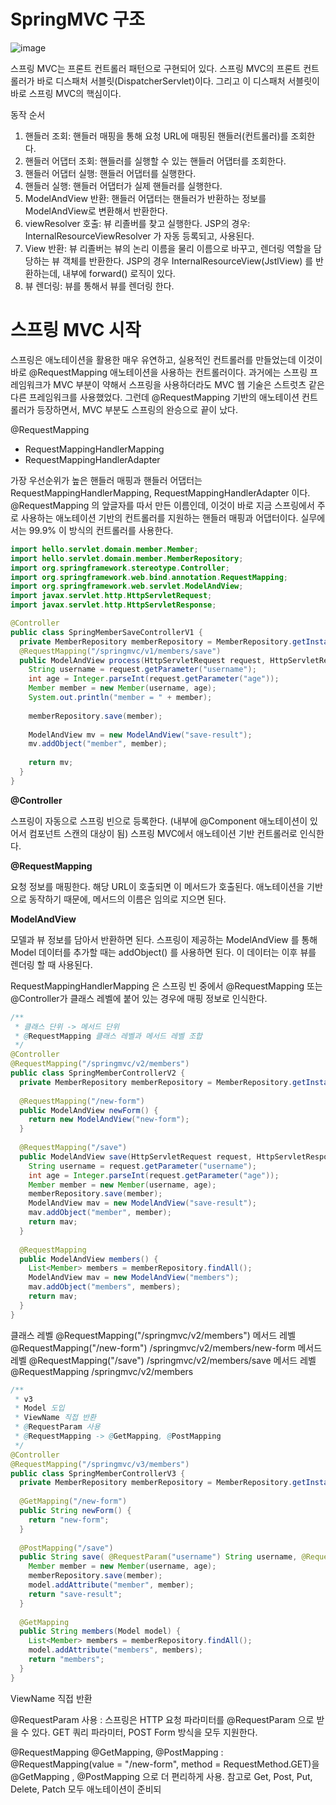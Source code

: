 # SpringMVC 구조

![image](https://user-images.githubusercontent.com/65898555/178188819-76470b03-74fe-4e42-ba71-3ffb1db96f41.png)

스프링 MVC는 프론트 컨트롤러 패턴으로 구현되어 있다. 스프링 MVC의 프론트 컨트롤러가 바로 디스패처 서블릿(DispatcherServlet)이다. 그리고 이 디스패처 서블릿이 바로 스프링 MVC의 핵심이다.

동작 순서
1. 핸들러 조회: 핸들러 매핑을 통해 요청 URL에 매핑된 핸들러(컨트롤러)를 조회한다.
2. 핸들러 어댑터 조회: 핸들러를 실행할 수 있는 핸들러 어댑터를 조회한다.
3. 핸들러 어댑터 실행: 핸들러 어댑터를 실행한다.
4. 핸들러 실행: 핸들러 어댑터가 실제 핸들러를 실행한다.
5. ModelAndView 반환: 핸들러 어댑터는 핸들러가 반환하는 정보를 ModelAndView로 변환해서 반환한다.
6. viewResolver 호출: 뷰 리졸버를 찾고 실행한다. JSP의 경우: InternalResourceViewResolver 가 자동 등록되고, 사용된다.
7. View 반환: 뷰 리졸버는 뷰의 논리 이름을 물리 이름으로 바꾸고, 렌더링 역할을 담당하는 뷰 객체를 반환한다. JSP의 경우 InternalResourceView(JstlView) 를 반환하는데, 내부에 forward() 로직이 있다.
8. 뷰 렌더링: 뷰를 통해서 뷰를 렌더링 한다.


# 스프링 MVC 시작

스프링은 애노테이션을 활용한 매우 유연하고, 실용적인 컨트롤러를 만들었는데 이것이 바로 @RequestMapping 애노테이션을 사용하는 컨트롤러이다. 
과거에는 스프링 프레임워크가 MVC 부분이 약해서 스프링을 사용하더라도 MVC 웹 기술은 스트럿츠 같은 다른 프레임워크를 사용했었다. 그런데 @RequestMapping 기반의 애노테이션 컨트롤러가
등장하면서, MVC 부분도 스프링의 완승으로 끝이 났다.

@RequestMapping
- RequestMappingHandlerMapping
- RequestMappingHandlerAdapter

가장 우선순위가 높은 핸들러 매핑과 핸들러 어댑터는 RequestMappingHandlerMapping, RequestMappingHandlerAdapter 이다.
@RequestMapping 의 앞글자를 따서 만든 이름인데, 이것이 바로 지금 스프링에서 주로 사용하는 애노테이션 기반의 컨트롤러를 지원하는 핸들러 매핑과 어댑터이다. 
실무에서는 99.9% 이 방식의 컨트롤러를 사용한다.


```java
import hello.servlet.domain.member.Member;
import hello.servlet.domain.member.MemberRepository;
import org.springframework.stereotype.Controller;
import org.springframework.web.bind.annotation.RequestMapping;
import org.springframework.web.servlet.ModelAndView;
import javax.servlet.http.HttpServletRequest;
import javax.servlet.http.HttpServletResponse;

@Controller
public class SpringMemberSaveControllerV1 {
  private MemberRepository memberRepository = MemberRepository.getInstance();
  @RequestMapping("/springmvc/v1/members/save")
  public ModelAndView process(HttpServletRequest request, HttpServletResponse response) {
    String username = request.getParameter("username");
    int age = Integer.parseInt(request.getParameter("age"));
    Member member = new Member(username, age);
    System.out.println("member = " + member);
    
    memberRepository.save(member);
    
    ModelAndView mv = new ModelAndView("save-result");
    mv.addObject("member", member);
    
    return mv;
  }
}
```
**@Controller**

스프링이 자동으로 스프링 빈으로 등록한다. (내부에 @Component 애노테이션이 있어서 컴포넌트 스캔의 대상이 됨)
스프링 MVC에서 애노테이션 기반 컨트롤러로 인식한다.

**@RequestMapping** 

요청 정보를 매핑한다. 해당 URL이 호출되면 이 메서드가 호출된다. 애노테이션을 기반으로 동작하기 때문에, 메서드의 이름은 임의로 지으면 된다.

**ModelAndView** 

모델과 뷰 정보를 담아서 반환하면 된다.
스프링이 제공하는 ModelAndView 를 통해 Model 데이터를 추가할 때는 addObject() 를 사용하면 된다. 이 데이터는 이후 뷰를 렌더링 할 때 사용된다.


RequestMappingHandlerMapping 은 스프링 빈 중에서 @RequestMapping 또는 @Controller가 클래스 레벨에 붙어 있는 경우에 매핑 정보로 인식한다.

```java
/**
 * 클래스 단위 -> 메서드 단위
 * @RequestMapping 클래스 레벨과 메서드 레벨 조합
 */
@Controller
@RequestMapping("/springmvc/v2/members")
public class SpringMemberControllerV2 {
  private MemberRepository memberRepository = MemberRepository.getInstance();
  
  @RequestMapping("/new-form")
  public ModelAndView newForm() {
    return new ModelAndView("new-form");
  }
  
  @RequestMapping("/save")
  public ModelAndView save(HttpServletRequest request, HttpServletResponse response) {
    String username = request.getParameter("username");
    int age = Integer.parseInt(request.getParameter("age"));
    Member member = new Member(username, age);
    memberRepository.save(member);
    ModelAndView mav = new ModelAndView("save-result");
    mav.addObject("member", member);
    return mav;
  }
  
  @RequestMapping
  public ModelAndView members() {
    List<Member> members = memberRepository.findAll();
    ModelAndView mav = new ModelAndView("members");
    mav.addObject("members", members);
    return mav;
  }
}
```
클래스 레벨 @RequestMapping("/springmvc/v2/members")
메서드 레벨 @RequestMapping("/new-form") /springmvc/v2/members/new-form
메서드 레벨 @RequestMapping("/save") /springmvc/v2/members/save
메서드 레벨 @RequestMapping /springmvc/v2/members


```java
/**
 * v3
 * Model 도입
 * ViewName 직접 반환
 * @RequestParam 사용
 * @RequestMapping -> @GetMapping, @PostMapping
 */
@Controller
@RequestMapping("/springmvc/v3/members")
public class SpringMemberControllerV3 {
  private MemberRepository memberRepository = MemberRepository.getInstance();
  
  @GetMapping("/new-form")
  public String newForm() {
    return "new-form";
  }
  
  @PostMapping("/save")
  public String save( @RequestParam("username") String username, @RequestParam("age") int age, Model model) {
    Member member = new Member(username, age);
    memberRepository.save(member);
    model.addAttribute("member", member);
    return "save-result";
  }
  
  @GetMapping
  public String members(Model model) {
    List<Member> members = memberRepository.findAll();
    model.addAttribute("members", members);
    return "members";
  }
}
```
ViewName 직접 반환

@RequestParam 사용 : 스프링은 HTTP 요청 파라미터를 @RequestParam 으로 받을 수 있다. GET 쿼리 파라미터, POST Form 방식을 모두 지원한다.

@RequestMapping @GetMapping, @PostMapping : @RequestMapping(value = "/new-form", method = RequestMethod.GET)을 @GetMapping , @PostMapping 으로 더 편리하게 사용. 참고로 Get, Post, Put, Delete, Patch 모두 애노테이션이 준비되

